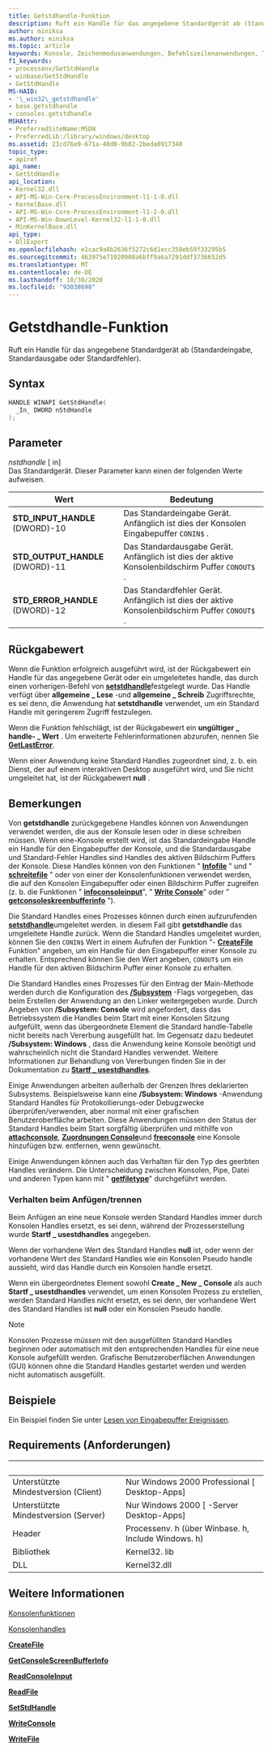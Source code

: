 ```yaml
---
title: Getstdhandle-Funktion
description: Ruft ein Handle für das angegebene Standardgerät ab (Standardeingabe, Standardausgabe oder Standardfehler).
author: miniksa
ms.author: miniksa
ms.topic: article
keywords: Konsole, Zeichenmodusanwendungen, Befehlszeilenanwendungen, Terminalanwendungen, Konsolen-API
f1_keywords:
- processenv/GetStdHandle
- winbase/GetStdHandle
- GetStdHandle
MS-HAID:
- '\_win32\_getstdhandle'
- base.getstdhandle
- consoles.getstdhandle
MSHAttr:
- PreferredSiteName:MSDN
- PreferredLib:/library/windows/desktop
ms.assetid: 23cd76e9-671a-48d0-9b82-2beda8917348
topic_type:
- apiref
api_name:
- GetStdHandle
api_location:
- Kernel32.dll
- API-MS-Win-Core-ProcessEnvironment-l1-1-0.dll
- KernelBase.dll
- API-MS-Win-Core-ProcessEnvironment-l1-2-0.dll
- API-MS-Win-DownLevel-Kernel32-l1-1-0.dll
- MinKernelBase.dll
api_type:
- DllExport
ms.openlocfilehash: e1cac9a8b2636f5272c6d1ecc358eb59f33295b5
ms.sourcegitcommit: 463975e71920908a6bff9a6a7291ddf3736652d5
ms.translationtype: MT
ms.contentlocale: de-DE
ms.lasthandoff: 10/30/2020
ms.locfileid: "93038698"
---
```

# <a name="getstdhandle-function"></a>Getstdhandle-Funktion

Ruft ein Handle für das angegebene Standardgerät ab (Standardeingabe, Standardausgabe oder Standardfehler).

## <a name="syntax"></a>Syntax

```C
HANDLE WINAPI GetStdHandle(
  _In_ DWORD nStdHandle
);
```

## <a name="parameters"></a>Parameter

*nstdhandle* \[ in\]  
Das Standardgerät. Dieser Parameter kann einen der folgenden Werte aufweisen.

| Wert | Bedeutung |
|-|-|
| **STD_INPUT_HANDLE** (DWORD)-10 | Das Standardeingabe Gerät. Anfänglich ist dies der Konsolen Eingabepuffer `CONIN$` . |
| **STD_OUTPUT_HANDLE** (DWORD)-11 | Das Standardausgabe Gerät. Anfänglich ist dies der aktive Konsolenbildschirm Puffer `CONOUT$` . |
| **STD_ERROR_HANDLE** (DWORD)-12 | Das Standardfehler Gerät. Anfänglich ist dies der aktive Konsolenbildschirm Puffer `CONOUT$` . |

## <a name="return-value"></a>Rückgabewert

Wenn die Funktion erfolgreich ausgeführt wird, ist der Rückgabewert ein Handle für das angegebene Gerät oder ein umgeleitetes handle, das durch einen vorherigen-Befehl von [**setstdhandle**](setstdhandle.md)festgelegt wurde. Das Handle verfügt über **allgemeine \_ Lese** -und **allgemeine \_ Schreib** Zugriffsrechte, es sei denn, die Anwendung hat **setstdhandle** verwendet, um ein Standard Handle mit geringerem Zugriff festzulegen.

Wenn die Funktion fehlschlägt, ist der Rückgabewert ein **ungültiger \_ handle- \_ Wert** . Um erweiterte Fehlerinformationen abzurufen, nennen Sie [**GetLastError**](https://msdn.microsoft.com/library/windows/desktop/ms679360).

Wenn einer Anwendung keine Standard Handles zugeordnet sind, z. b. ein Dienst, der auf einem interaktiven Desktop ausgeführt wird, und Sie nicht umgeleitet hat, ist der Rückgabewert **null** .

## <a name="remarks"></a>Bemerkungen

Von **getstdhandle** zurückgegebene Handles können von Anwendungen verwendet werden, die aus der Konsole lesen oder in diese schreiben müssen. Wenn eine-Konsole erstellt wird, ist das Standardeingabe Handle ein Handle für den Eingabepuffer der Konsole, und die Standardausgabe und Standard-Fehler Handles sind Handles des aktiven Bildschirm Puffers der Konsole. Diese Handles können von den Funktionen " [**Infofile**](https://msdn.microsoft.com/library/windows/desktop/aa365467) " und " [**schreitefile**](https://msdn.microsoft.com/library/windows/desktop/aa365747) " oder von einer der Konsolenfunktionen verwendet werden, die auf den Konsolen Eingabepuffer oder einen Bildschirm Puffer zugreifen (z. b. die Funktionen " [**infoconsoleinput**](readconsoleinput.md)", " [**Write Console**](writeconsole.md)" oder " [**getconsoleskreenbufferinfo**](getconsolescreenbufferinfo.md) ").

Die Standard Handles eines Prozesses können durch einen aufzurufenden [**setstdhandle**](setstdhandle.md)umgeleitet werden. in diesem Fall gibt **getstdhandle** das umgeleitete Handle zurück. Wenn die Standard Handles umgeleitet wurden, können Sie den `CONIN$` Wert in einem Aufrufen der Funktion "- [**CreateFile**](https://msdn.microsoft.com/library/windows/desktop/aa363858) Funktion" angeben, um ein Handle für den Eingabepuffer einer Konsole zu erhalten. Entsprechend können Sie den Wert angeben, `CONOUT$` um ein Handle für den aktiven Bildschirm Puffer einer Konsole zu erhalten.

Die Standard Handles eines Prozesses für den Eintrag der Main-Methode werden durch die Konfiguration des [**/Subsystem**](https://docs.microsoft.com/cpp/build/reference/subsystem-specify-subsystem) -Flags vorgegeben, das beim Erstellen der Anwendung an den Linker weitergegeben wurde. Durch Angeben von **/Subsystem: Console** wird angefordert, dass das Betriebssystem die Handles beim Start mit einer Konsolen Sitzung aufgefüllt, wenn das übergeordnete Element die Standard handle-Tabelle nicht bereits nach Vererbung ausgefüllt hat. Im Gegensatz dazu bedeutet **/Subsystem: Windows** , dass die Anwendung keine Konsole benötigt und wahrscheinlich nicht die Standard Handles verwendet. Weitere Informationen zur Behandlung von Vererbungen finden Sie in der Dokumentation zu [**Startf \_ usestdhandles**](https://docs.microsoft.com/windows/win32/api/processthreadsapi/ns-processthreadsapi-startupinfoa).

Einige Anwendungen arbeiten außerhalb der Grenzen Ihres deklarierten Subsystems. Beispielsweise kann eine **/Subsystem: Windows** -Anwendung Standard Handles für Protokollierungs-oder Debugzwecke überprüfen/verwenden, aber normal mit einer grafischen Benutzeroberfläche arbeiten. Diese Anwendungen müssen den Status der Standard Handles beim Start sorgfältig überprüfen und mithilfe von [**attachconsole**](attachconsole.md), [**Zuordnungen Console**](allocconsole.md)und [**freeconsole**](freeconsole.md) eine Konsole hinzufügen bzw. entfernen, wenn gewünscht.

Einige Anwendungen können auch das Verhalten für den Typ des geerbten Handles verändern. Die Unterscheidung zwischen Konsolen, Pipe, Datei und anderen Typen kann mit " [**getfiletype**](https://docs.microsoft.com/windows/win32/api/fileapi/nf-fileapi-getfiletype)" durchgeführt werden.

### <a name="attachdetach-behavior"></a>Verhalten beim Anfügen/trennen

Beim Anfügen an eine neue Konsole werden Standard Handles immer durch Konsolen Handles ersetzt, es sei denn, während der Prozesserstellung wurde **Startf \_ usestdhandles** angegeben.

Wenn der vorhandene Wert des Standard Handles **null** ist, oder wenn der vorhandene Wert des Standard Handles wie ein Konsolen Pseudo handle aussieht, wird das Handle durch ein Konsolen handle ersetzt.

Wenn ein übergeordnetes Element sowohl **Create \_ New \_ Console** als auch **Startf \_ usestdhandles** verwendet, um einen Konsolen Prozess zu erstellen, werden Standard Handles nicht ersetzt, es sei denn, der vorhandene Wert des Standard Handles ist **null** oder ein Konsolen Pseudo handle.

> [!NOTE]
>Konsolen Prozesse *müssen* mit den ausgefüllten Standard Handles beginnen oder automatisch mit den entsprechenden Handles für eine neue Konsole aufgefüllt werden. Grafische Benutzeroberflächen Anwendungen (GUI) können ohne die Standard Handles gestartet werden und werden nicht automatisch ausgefüllt.

## <a name="examples"></a>Beispiele

Ein Beispiel finden Sie unter [Lesen von Eingabepuffer Ereignissen](reading-input-buffer-events.md).

## <a name="requirements"></a>Requirements (Anforderungen)

| &nbsp; | &nbsp; |
|-|-|
| Unterstützte Mindestversion (Client) | Nur Windows 2000 Professional \[ Desktop-Apps\] |
| Unterstützte Mindestversion (Server) | Nur Windows 2000 \[ -Server Desktop-Apps\] |
| Header | Processenv. h (über Winbase. h, Include Windows. h) |
| Bibliothek | Kernel32. lib |
| DLL | Kernel32.dll |

## <a name="see-also"></a>Weitere Informationen

[Konsolenfunktionen](console-functions.md)

[Konsolenhandles](console-handles.md)

[**CreateFile**](https://msdn.microsoft.com/library/windows/desktop/aa363858)

[**GetConsoleScreenBufferInfo**](getconsolescreenbufferinfo.md)

[**ReadConsoleInput**](readconsoleinput.md)

[**ReadFile**](https://msdn.microsoft.com/library/windows/desktop/aa365467)

[**SetStdHandle**](setstdhandle.md)

[**WriteConsole**](writeconsole.md)

[**WriteFile**](https://msdn.microsoft.com/library/windows/desktop/aa365747)
